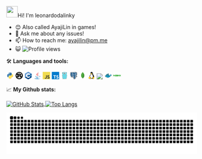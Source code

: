 <img src="https://raw.githubusercontent.com/iampavangandhi/iampavangandhi/master/gifs/Hi.gif" width="30px" height="30px">Hi! I'm leonardodalinky

* 😊 Also called AyajiLin in games!
* 💬 Ask me about any issues!
* 📫 How to reach me: [ayajilin@pm.me](mailto:ayajilin@pm.me)
* 😺 ![Profile views](https://komarev.com/ghpvc/?username=leonardodalinky&color=brightgreen)

🛠 **Languages and tools:**  

[<code><img height="20" src="https://raw.githubusercontent.com/devicons/devicon/master/icons/python/python-original.svg"></code>](https://www.python.org/)
[<code><img height="20" src="https://raw.githubusercontent.com/devicons/devicon/master/icons/rust/rust-plain.svg"></code>](https://www.rust-lang.org/)
[<code><img height="20" src="https://raw.githubusercontent.com/devicons/devicon/master/icons/cplusplus/cplusplus-original.svg"></code>](https://cplusplus.com/)
[<code><img height="20" src="https://raw.githubusercontent.com/devicons/devicon/master/icons/java/java-original.svg"></code>](https://www.java.com/)
[<code><img height="20" src="https://raw.githubusercontent.com/devicons/devicon/master/icons/javascript/javascript-original.svg"></code>](https://www.javascript.com/)
[<code><img height="20" src="https://raw.githubusercontent.com/devicons/devicon/master/icons/typescript/typescript-original.svg"></code>](https://www.typescriptlang.org/)
[<code><img height="20" src="https://raw.githubusercontent.com/devicons/devicon/master/icons/go/go-original.svg"></code>](https://go.dev/)
[<code><img height="20" src="https://raw.githubusercontent.com/devicons/devicon/master/icons/postgresql/postgresql-original.svg"></code>](https://www.postgresql.org/)
[<code><img height="20" src="https://raw.githubusercontent.com/devicons/devicon/master/icons/mongodb/mongodb-original.svg"></code>](https://www.mongodb.com/)
[<code><img height="20" src="https://raw.githubusercontent.com/devicons/devicon/master/icons/linux/linux-original.svg"></code>](https://www.linux.org/)
[<code><img height="20" src="https://avatars.githubusercontent.com/u/5167332"></code>](https://manjaro.org/)
[<code><img height="20" src="https://raw.githubusercontent.com/devicons/devicon/master/icons/docker/docker-original.svg"></code>](https://www.docker.com/)
[<code><img height="20" src="https://raw.githubusercontent.com/devicons/devicon/master/icons/nginx/nginx-original.svg"></code>](https://www.nginx.com/)

📈 **My Github stats:**

<a href="https://github.com/leonardodalinky/">
  <img align="center" alt="GitHub Stats" src="https://github-readme-stats.vercel.app/api?username=leonardodalinky&show_icons=true&bg_color=30,e96443,904e95&title_color=fff&text_color=fff&include_all_commits=true&count_private=true" />
</a>

<a href="https://github.com/leonardodalinky/">
  <img align="center" alt="Top Langs" src="https://github-readme-stats.vercel.app/api/top-langs/?username=leonardodalinky&layout=compact&theme=dracula&langs_count=6&exclude_repo=lpsolve-android" />
</a>

![Snake animation](https://raw.githubusercontent.com/leonardodalinky/leonardodalinky/snake/github-contribution-grid-snake.svg)
